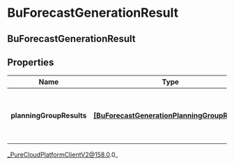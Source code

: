 # BuForecastGenerationResult

## BuForecastGenerationResult

## Properties

|Name | Type | Description | Notes|
|------------ | ------------- | ------------- | -------------|
| **planningGroupResults** | [**[BuForecastGenerationPlanningGroupResult]**](BuForecastGenerationPlanningGroupResult) | Generation results, broken down by planning group | [optional] |



_PureCloudPlatformClientV2@158.0.0_
